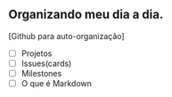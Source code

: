 ## Organizando meu dia a dia.
[Github para auto-organização]
- [ ] Projetos
- [ ] Issues(cards)
- [ ] Milestones
- [ ] O que é Markdown
